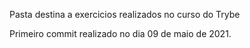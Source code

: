Pasta destina a exercicios realizados no curso do Trybe

Primeiro commit realizado no dia 09 de maio de 2021.
